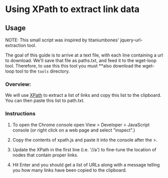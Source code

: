# Using XPath to extract link data

## Usage

NOTE: This small script was inspired by titaniumbones' jquery-url-extraction tool.

The goal of this guide is to arrive at a text file, with each line containing a url to download. We'll save that file as paths.txt, and feed it to the wget-loop tool. Therefore, to use this this tool you must **also download the wget-loop tool to the `tools` directory.

### Overview:

We will use [XPath](https://www.w3schools.com/xml/xpath_intro.asp) to extract a list of links and copy this list to the clipboard.  You can then paste this list to path.txt.

### Instructions
1.  To open the Chrome console open View > Developer > JavaScript console (or right click on a web page and select "inspect".)

2. Copy the contents of xpath.js and paste it into the console after the >.

3. Update the XPath in the first line (i.e. '//a') to fine-tune the location of nodes that contain proper links.

4. Hit Enter and you should get a list of URLs along with a message telling you how many links have been copied to the clipboard.
